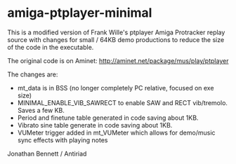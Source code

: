# amiga-ptplayer-minimal
This is a  modified version of Frank Wille's ptplayer Amiga Protracker replay source with changes for small / 64KB demo productions to reduce the size of the code in the executable.

The original code is on Aminet: http://aminet.net/package/mus/play/ptplayer

The changes are:
* mt_data is in BSS (no longer completely PC relative, focused on exe size) 
* MINIMAL_ENABLE_VIB_SAWRECT to enable SAW and RECT vib/tremolo. Saves a few KB.
* Period and finetune table generated in code saving about 1KB.
* Vibrato sine table generate in code saving about 1KB.
* VUMeter trigger added in mt_VUMeter which allows for demo/music sync effects with playing notes

Jonathan Bennett / Antiriad

